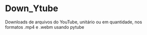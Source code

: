# Down_Ytube
Downloads de arquivos do YouTube, unitário ou em quantidade, nos formatos .mp4 e .webm usando pytube
